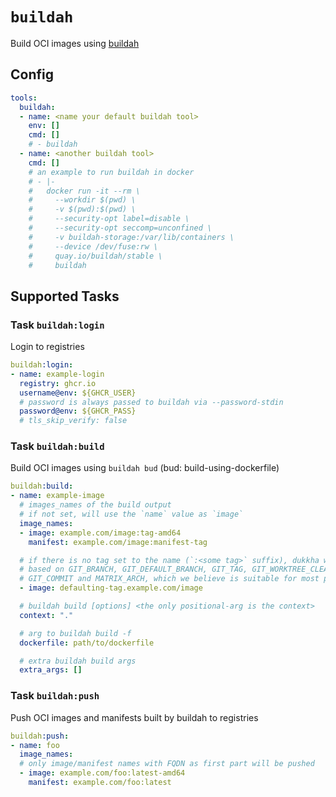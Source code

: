 # `buildah`

Build OCI images using [buildah](https://github.com/containers/buildah)

## Config

```yaml
tools:
  buildah:
  - name: <name your default buildah tool>
    env: []
    cmd: []
    # - buildah
  - name: <another buildah tool>
    cmd: []
    # an example to run buildah in docker
    # - |-
    #   docker run -it --rm \
    #     --workdir $(pwd) \
    #     -v $(pwd):$(pwd) \
    #     --security-opt label=disable \
    #     --security-opt seccomp=unconfined \
    #     -v buildah-storage:/var/lib/containers \
    #     --device /dev/fuse:rw \
    #     quay.io/buildah/stable \
    #     buildah
```

## Supported Tasks

### Task `buildah:login`

Login to registries

```yaml
buildah:login:
- name: example-login
  registry: ghcr.io
  username@env: ${GHCR_USER}
  # password is always passed to buildah via --password-stdin
  password@env: ${GHCR_PASS}
  # tls_skip_verify: false
```

### Task `buildah:build`

Build OCI images using `buildah bud` (bud: build-using-dockerfile)

```yaml
buildah:build:
- name: example-image
  # images_names of the build output
  # if not set, will use the `name` value as `image`
  image_names:
  - image: example.com/image:tag-amd64
    manifest: example.com/image:manifest-tag

  # if there is no tag set to the name (`:<some tag>` suffix), dukkha will set its tag
  # based on GIT_BRANCH, GIT_DEFAULT_BRANCH, GIT_TAG, GIT_WORKTREE_CLEAN,
  # GIT_COMMIT and MATRIX_ARCH, which we believe is suitable for most projects
  - image: defaulting-tag.example.com/image

  # buildah build [options] <the only positional-arg is the context>
  context: "."

  # arg to buildah build -f
  dockerfile: path/to/dockerfile

  # extra buildah build args
  extra_args: []
```

### Task `buildah:push`

Push OCI images and manifests built by buildah to registries

```yaml
buildah:push:
- name: foo
  image_names:
  # only image/manifest names with FQDN as first part will be pushed
  - image: example.com/foo:latest-amd64
    manifest: example.com/foo:latest
```
